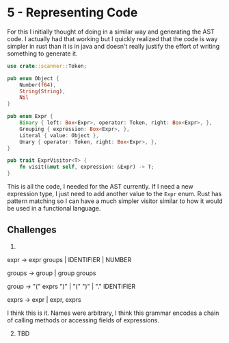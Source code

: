 # 5 - Representing Code

For this I initially thought of doing in a similar way and generating the AST code. I actually had that working but I quickly realized that the code is way simpler in rust than it is in java and doesn't really justify the effort of writing something to generate it.

```rust
use crate::scanner::Token;

pub enum Object {
    Number(f64),
    String(String),
    Nil
}

pub enum Expr {
    Binary { left: Box<Expr>, operator: Token, right: Box<Expr>, },
    Grouping { expression: Box<Expr>, },
    Literal { value: Object },
    Unary { operator: Token, right: Box<Expr>, },
}

pub trait ExprVisitor<T> {
    fn visit(&mut self, expression: &Expr) -> T;
}
```

This is all the code, I needed for the AST currently. If I need a new expression type, I just need to add another value to the `Expr` enum. Rust has pattern matching so I can have a much simpler visitor similar to how it would be used in a functional language.

## Challenges
1.
expr → expr groups
     | IDENTIFIER
     | NUMBER

groups → group
       | group groups

group → "(" exprs ")"
      | "(" ")"
      | "." IDENTIFIER
    
exprs → expr
      | expr, exprs

I think this is it. Names were arbitrary, I think this grammar encodes a chain of calling methods or accessing fields of expressions.

2. TBD
